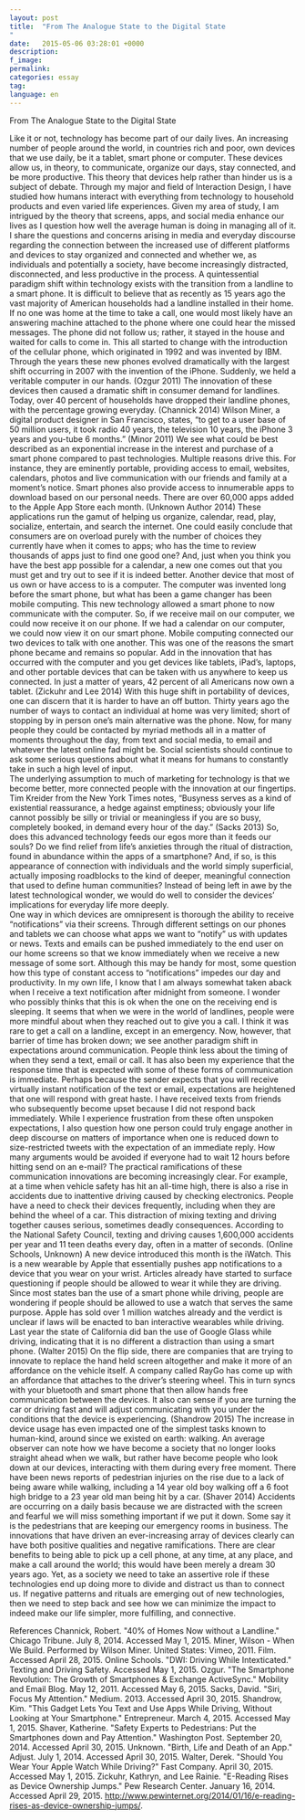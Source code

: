 ```yaml
---
layout: post
title:  "From The Analogue State to the Digital State
"
date:   2015-05-06 03:28:01 +0000
description:
f_image:
permalink:
categories: essay
tag:
language: en
---
```



From The Analogue State to the Digital State

Like it or not, technology has become part of our daily lives. An increasing number of people around the world, in countries rich and poor, own devices that we use daily, be it a tablet, smart phone or computer. These devices allow us, in theory, to communicate, organize our days, stay connected, and be more productive. This theory that devices help rather than hinder us is a subject of debate. Through my major and field of Interaction Design, I have studied how humans interact with everything from technology to household products and even varied life experiences. Given my area of study, I am intrigued by the theory that screens, apps, and social media enhance our lives as I question how well the average human is doing in managing all of it.  I share the questions and concerns arising in media and everyday discourse regarding the connection between the increased use of different platforms and devices to stay organized and connected and whether we, as individuals and potentially a society, have become increasingly distracted, disconnected, and less productive in the process.
A quintessential paradigm shift within technology exists with the transition from a landline to a smart phone.  It is difficult to believe that as recently as 15 years ago the vast majority of American households had a landline installed in their home.  If no one was home at the time to take a call, one would most likely have an answering machine attached to the phone where one could hear the missed messages. The phone did not follow us; rather, it stayed in the house and waited for calls to come in. This all started to change with the introduction of the cellular phone, which originated in 1992 and was invented by IBM. Through the years these new phones evolved dramatically with the largest shift occurring in 2007 with the invention of the iPhone.  Suddenly, we held a veritable computer in our hands. (Ozgur 2011) The innovation of these devices then caused a dramatic shift in consumer demand for landlines. Today, over 40 percent of households have dropped their landline phones, with the percentage growing everyday. (Channick 2014) Wilson Miner, a digital product designer in San Francisco, states, “to get to a user base of 50 million users, it took radio 40 years, the television 10 years, the iPhone 3 years and you-tube 6 months.” (Minor 2011) We see what could be best described as an exponential increase in the interest and purchase of a smart phone compared to past technologies. Multiple reasons drive this. For instance, they are eminently portable, providing access to email, websites, calendars, photos and live communication with our friends and family at a moment’s notice. Smart phones also provide access to innumerable apps to download based on our personal needs. There are over 60,000 apps added to the Apple App Store each month. (Unknown Author 2014) These applications run the gamut of helping us organize, calendar, read, play, socialize, entertain, and search the internet.  One could easily conclude that consumers are on overload purely with the number of choices they currently have when it comes to apps; who has the time to review thousands of apps just to find one good one? And, just when you think you have the best app possible for a calendar, a new one comes out that you must get and try out to see if it is indeed better.
Another device that most of us own or have access to is a computer. The computer was invented long before the smart phone, but what has been a game changer has been mobile computing. This new technology allowed a smart phone to now communicate with the computer.  So, if we receive mail on our computer, we could now receive it on our phone. If we had a calendar on our computer, we could now view it on our smart phone. Mobile computing connected our two devices to talk with one another. This was one of the reasons the smart phone became and remains so popular. Add in the innovation that has occurred with the computer and you get devices like tablets, iPad’s, laptops, and other portable devices that can be taken with us anywhere to keep us connected. In just a matter of years, 42 percent of all Americans now own a tablet. (Zickuhr and Lee 2014) With this huge shift in portability of devices, one can discern that it is harder to have an off button. Thirty years ago the number of ways to contact an individual at home was very limited; short of stopping by in person one’s main alternative was the phone.  Now, for many people they could be contacted by myriad methods all in a matter of moments throughout the day, from text and social media, to email and whatever the latest online fad might be. Social scientists should continue to ask some serious questions about what it means for humans to constantly take in such a high level of input.  
The underlying assumption to much of marketing for technology is that we become better, more connected people with the innovation at our fingertips. Tim Kreider from the New York Times notes, “Busyness serves as a kind of existential reassurance, a hedge against emptiness; obviously your life cannot possibly be silly or trivial or meaningless if you are so busy, completely booked, in demand every hour of the day.” (Sacks 2013)  So, does this advanced technology feeds our egos more than it feeds our souls?  Do we find relief from life’s anxieties through the ritual of distraction, found in abundance within the apps of a smartphone?  And, if so, is this appearance of connection with individuals and the world simply superficial, actually imposing roadblocks to the kind of deeper, meaningful connection that used to define human communities?  Instead of being left in awe by the latest technological wonder, we would do well to consider the devices’ implications for everyday life more deeply.  
One way in which devices are omnipresent is thorough the ability to receive “notifications” via their screens. Through different settings on our phones and tablets we can choose what apps we want to “notify” us with updates or news. Texts and emails can be pushed immediately to the end user on our home screens so that we know immediately when we receive a new message of some sort. Although this may be handy for most, some question how this type of constant access to “notifications” impedes our day and productivity. In my own life, I know that I am always somewhat taken aback when I receive a text notification after midnight from someone. I wonder who possibly thinks that this is ok when the one on the receiving end is sleeping. It seems that when we were in the world of landlines, people were more mindful about when they reached out to give you a call. I think it was rare to get a call on a landline, except in an emergency. Now, however, that barrier of time has broken down; we see another paradigm shift in expectations around communication. People think less about the timing of when they send a text, email or call. It has also been my experience that the response time that is expected with some of these forms of communication is immediate.  Perhaps because the sender expects that you will receive virtually instant notification of the text or email, expectations are heightened that one will respond with great haste. I have received texts from friends who subsequently become upset because I did not respond back immediately. While I experience frustration from these often unspoken expectations, I also question how one person could truly engage another in deep discourse on matters of importance when one is reduced down to size-restricted tweets with the expectation of an immediate reply.  How many arguments would be avoided if everyone had to wait 12 hours before hitting send on an e-mail?
The practical ramifications of these communication innovations are becoming increasingly clear.  For example, at a time when vehicle safety has hit an all-time high, there is also a rise in accidents due to inattentive driving caused by checking electronics.  People have a need to check their devices frequently, including when they are behind the wheel of a car. This distraction of mixing texting and driving together causes serious, sometimes deadly consequences. According to the National Safety Council, texting and driving causes 1,600,000 accidents per year and 11 teen deaths every day, often in a matter of seconds. (Online Schools, Unknown)
A new device introduced this month is the iWatch. This is a new wearable by Apple that essentially pushes app notifications to a device that you wear on your wrist. Articles already have started to surface questioning if people should be allowed to wear it while they are driving. Since most states ban the use of a smart phone while driving, people are wondering if people should be allowed to use a watch that serves the same purpose. Apple has sold over 1 million watches already and the verdict is unclear if laws will be enacted to ban interactive wearables while driving. Last year the state of California did ban the use of Google Glass while driving, indicating that it is no different a distraction than using a smart phone. (Walter 2015) On the flip side, there are companies that are trying to innovate to replace the hand held screen altogether and make it more of an affordance on the vehicle itself. A company called RayGo has come up with an affordance that attaches to the driver’s steering wheel. This in turn syncs with your bluetooth and smart phone that then allow hands free communication between the devices. It also can sense if you are turning the car or driving fast and will adjust communicating with you under the conditions that the device is experiencing. (Shandrow 2015)
The increase in device usage has even impacted one of the simplest tasks known to human-kind, around since we existed on earth: walking. An average observer can note how we have become a society that no longer looks straight ahead when we walk, but rather have become people who look down at our devices, interacting with them during every free moment. There have been news reports of pedestrian injuries on the rise due to a lack of being aware while walking, including a 14 year old boy walking off a 6 foot high bridge to a 23 year old man being hit by a car. (Shaver 2014) Accidents are occurring on a daily basis because we are distracted with the screen and fearful we will miss something important if we put it down. Some say it is the pedestrians that are keeping our emergency rooms in business.
The innovations that have driven an ever-increasing array of devices clearly can have both positive qualities and negative ramifications. There are clear benefits to being able to pick up a cell phone, at any time, at any place, and make a call around the world; this would have been merely a dream 30 years ago. Yet, as a society we need to take an assertive role if these technologies end up doing more to divide and distract us than to connect us. If negative patterns and rituals are emerging out of new technologies, then we need to step back and see how we can minimize the impact to indeed make our life simpler, more fulfilling, and connective.  


References
Channick, Robert. "40% of Homes Now without a Landline." Chicago Tribune. July 8, 2014. Accessed May 1, 2015.
Miner, Wilson - When We Build. Performed by Wilson Miner. United States: Vimeo, 2011. Film. Accessed April 28, 2015.
Online Schools. "DWI: Driving While Intexticated." Texting and Driving Safety. Accessed May 1, 2015.
Ozgur. "The Smartphone Revolution: The Growth of Smartphones & Exchange ActiveSync." Mobility and Email Blog. May 12, 2011. Accessed May 6, 2015.
Sacks, David. "Siri, Focus My Attention." Medium. 2013. Accessed April 30, 2015.
Shandrow, Kim. "This Gadget Lets You Text and Use Apps While Driving, Without Looking at Your Smartphone." Entrepreneur. March 4, 2015. Accessed May 1, 2015.
Shaver, Katherine. "Safety Experts to Pedestrians: Put the Smartphones down and Pay Attention." Washington Post. September 20, 2014. Accessed April 30, 2015.
Unknown. "Birth, Life and Death of an App." Adjust. July 1, 2014. Accessed April 30, 2015.
Walter, Derek. "Should You Wear Your Apple Watch While Driving?" Fast Company. April 30, 2015. Accessed May 1, 2015.
Zickuhr, Kathryn, and Lee Rainie. "E-Reading Rises as Device Ownership Jumps." Pew Research Center. January 16, 2014. Accessed April 29, 2015. http://www.pewinternet.org/2014/01/16/e-reading-rises-as-device-ownership-jumps/.
